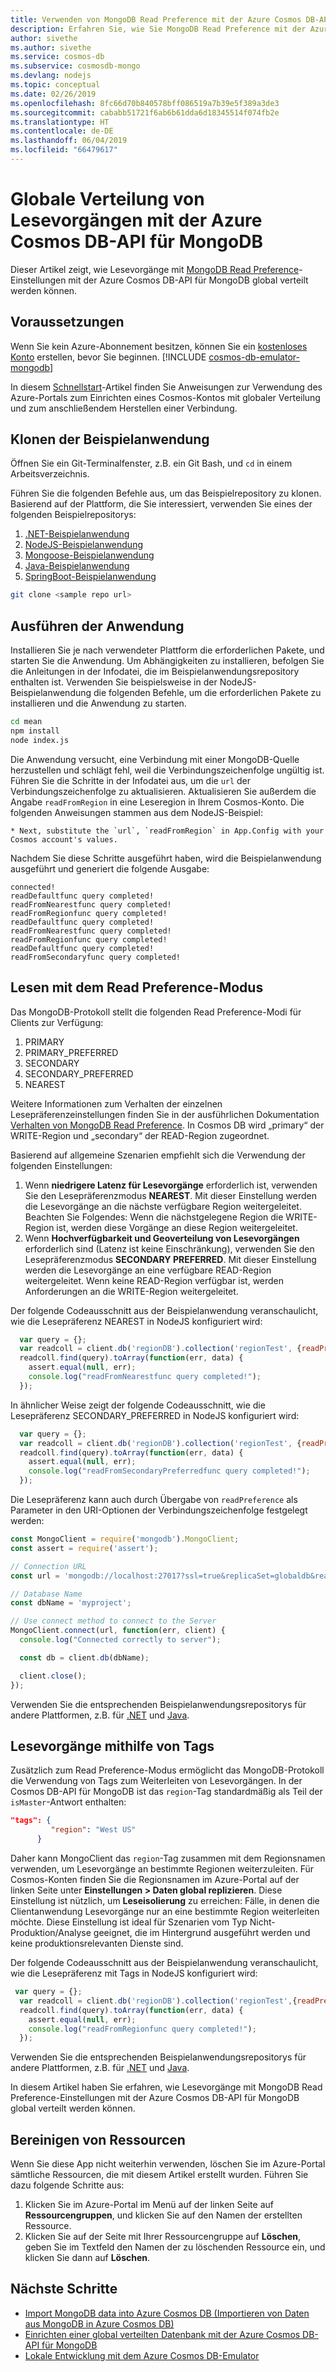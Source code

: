```yaml
---
title: Verwenden von MongoDB Read Preference mit der Azure Cosmos DB-API für MongoDB
description: Erfahren Sie, wie Sie MongoDB Read Preference mit der Azure Cosmos DB-API für MongoDB verwenden können.
author: sivethe
ms.author: sivethe
ms.service: cosmos-db
ms.subservice: cosmosdb-mongo
ms.devlang: nodejs
ms.topic: conceptual
ms.date: 02/26/2019
ms.openlocfilehash: 8fc66d70b840578bff086519a7b39e5f389a3de3
ms.sourcegitcommit: cababb51721f6ab6b61dda6d18345514f074fb2e
ms.translationtype: HT
ms.contentlocale: de-DE
ms.lasthandoff: 06/04/2019
ms.locfileid: "66479617"
---
```

# <a name="how-to-globally-distribute-reads-using-azure-cosmos-dbs-api-for-mongodb"></a>Globale Verteilung von Lesevorgängen mit der Azure Cosmos DB-API für MongoDB

Dieser Artikel zeigt, wie Lesevorgänge mit [MongoDB Read Preference](https://docs.mongodb.com/manual/core/read-preference/)-Einstellungen mit der Azure Cosmos DB-API für MongoDB global verteilt werden können.

## <a name="prerequisites"></a>Voraussetzungen 
Wenn Sie kein Azure-Abonnement besitzen, können Sie ein [kostenloses Konto](https://azure.microsoft.com/free/?WT.mc_id=A261C142F) erstellen, bevor Sie beginnen. 
[!INCLUDE [cosmos-db-emulator-mongodb](../../includes/cosmos-db-emulator-mongodb.md)]

In diesem [Schnellstart](tutorial-global-distribution-mongodb.md)-Artikel finden Sie Anweisungen zur Verwendung des Azure-Portals zum Einrichten eines Cosmos-Kontos mit globaler Verteilung und zum anschließendem Herstellen einer Verbindung.

## <a name="clone-the-sample-application"></a>Klonen der Beispielanwendung

Öffnen Sie ein Git-Terminalfenster, z.B. ein Git Bash, und `cd` in einem Arbeitsverzeichnis.  

Führen Sie die folgenden Befehle aus, um das Beispielrepository zu klonen. Basierend auf der Plattform, die Sie interessiert, verwenden Sie eines der folgenden Beispielrepositorys:

1. [.NET-Beispielanwendung](https://github.com/Azure-Samples/azure-cosmos-db-mongodb-dotnet-geo-readpreference)
2. [NodeJS-Beispielanwendung]( https://github.com/Azure-Samples/azure-cosmos-db-mongodb-node-geo-readpreference)
3. [Mongoose-Beispielanwendung](https://github.com/Azure-Samples/azure-cosmos-db-mongodb-mongoose-geo-readpreference)
4. [Java-Beispielanwendung](https://github.com/Azure-Samples/azure-cosmos-db-mongodb-java-geo-readpreference)
5. [SpringBoot-Beispielanwendung](https://github.com/Azure-Samples/azure-cosmos-db-mongodb-spring)


```bash
git clone <sample repo url>
```

## <a name="run-the-application"></a>Ausführen der Anwendung

Installieren Sie je nach verwendeter Plattform die erforderlichen Pakete, und starten Sie die Anwendung. Um Abhängigkeiten zu installieren, befolgen Sie die Anleitungen in der Infodatei, die im Beispielanwendungsrepository enthalten ist. Verwenden Sie beispielsweise in der NodeJS-Beispielanwendung die folgenden Befehle, um die erforderlichen Pakete zu installieren und die Anwendung zu starten.

```bash
cd mean
npm install
node index.js
```
Die Anwendung versucht, eine Verbindung mit einer MongoDB-Quelle herzustellen und schlägt fehl, weil die Verbindungszeichenfolge ungültig ist. Führen Sie die Schritte in der Infodatei aus, um die `url` der Verbindungszeichenfolge zu aktualisieren. Aktualisieren Sie außerdem die Angabe `readFromRegion` in eine Leseregion in Ihrem Cosmos-Konto. Die folgenden Anweisungen stammen aus dem NodeJS-Beispiel:

```
* Next, substitute the `url`, `readFromRegion` in App.Config with your Cosmos account's values. 
```

Nachdem Sie diese Schritte ausgeführt haben, wird die Beispielanwendung ausgeführt und generiert die folgende Ausgabe:

```
connected!
readDefaultfunc query completed!
readFromNearestfunc query completed!
readFromRegionfunc query completed!
readDefaultfunc query completed!
readFromNearestfunc query completed!
readFromRegionfunc query completed!
readDefaultfunc query completed!
readFromSecondaryfunc query completed!
```

## <a name="read-using-read-preference-mode"></a>Lesen mit dem Read Preference-Modus

Das MongoDB-Protokoll stellt die folgenden Read Preference-Modi für Clients zur Verfügung:

1. PRIMARY
2. PRIMARY_PREFERRED
3. SECONDARY
4. SECONDARY_PREFERRED
5. NEAREST

Weitere Informationen zum Verhalten der einzelnen Lesepräferenzeinstellungen finden Sie in der ausführlichen Dokumentation [Verhalten von MongoDB Read Preference](https://docs.mongodb.com/manual/core/read-preference-mechanics/#replica-set-read-preference-behavior). In Cosmos DB wird „primary“ der WRITE-Region und „secondary“ der READ-Region zugeordnet.

Basierend auf allgemeine Szenarien empfiehlt sich die Verwendung der folgenden Einstellungen:

1. Wenn **niedrigere Latenz für Lesevorgänge** erforderlich ist, verwenden Sie den Lesepräferenzmodus **NEAREST**. Mit dieser Einstellung werden die Lesevorgänge an die nächste verfügbare Region weitergeleitet. Beachten Sie Folgendes: Wenn die nächstgelegene Region die WRITE-Region ist, werden diese Vorgänge an diese Region weitergeleitet.
2. Wenn **Hochverfügbarkeit und Geoverteilung von Lesevorgängen** erforderlich sind (Latenz ist keine Einschränkung), verwenden Sie den Lesepräferenzmodus **SECONDARY PREFERRED**. Mit dieser Einstellung werden die Lesevorgänge an eine verfügbare READ-Region weitergeleitet. Wenn keine READ-Region verfügbar ist, werden Anforderungen an die WRITE-Region weitergeleitet.

Der folgende Codeausschnitt aus der Beispielanwendung veranschaulicht, wie die Lesepräferenz NEAREST in NodeJS konfiguriert wird:

```javascript
  var query = {};
  var readcoll = client.db('regionDB').collection('regionTest', {readPreference: ReadPreference.NEAREST});
  readcoll.find(query).toArray(function(err, data) {
    assert.equal(null, err);
    console.log("readFromNearestfunc query completed!");
  });
```

In ähnlicher Weise zeigt der folgende Codeausschnitt, wie die Lesepräferenz SECONDARY_PREFERRED in NodeJS konfiguriert wird:

```javascript
  var query = {};
  var readcoll = client.db('regionDB').collection('regionTest', {readPreference: ReadPreference.SECONDARY_PREFERRED});
  readcoll.find(query).toArray(function(err, data) {
    assert.equal(null, err);
    console.log("readFromSecondaryPreferredfunc query completed!");
  });
```

Die Lesepräferenz kann auch durch Übergabe von `readPreference` als Parameter in den URI-Optionen der Verbindungszeichenfolge festgelegt werden:

```javascript
const MongoClient = require('mongodb').MongoClient;
const assert = require('assert');

// Connection URL
const url = 'mongodb://localhost:27017?ssl=true&replicaSet=globaldb&readPreference=nearest';

// Database Name
const dbName = 'myproject';

// Use connect method to connect to the Server
MongoClient.connect(url, function(err, client) {
  console.log("Connected correctly to server");

  const db = client.db(dbName);

  client.close();
});
```

Verwenden Sie die entsprechenden Beispielanwendungsrepositorys für andere Plattformen, z.B. für [.NET](https://github.com/Azure-Samples/azure-cosmos-db-mongodb-dotnet-geo-readpreference) und [Java](https://github.com/Azure-Samples/azure-cosmos-db-mongodb-java-geo-readpreference).

## <a name="read-using-tags"></a>Lesevorgänge mithilfe von Tags

Zusätzlich zum Read Preference-Modus ermöglicht das MongoDB-Protokoll die Verwendung von Tags zum Weiterleiten von Lesevorgängen. In der Cosmos DB-API für MongoDB ist das `region`-Tag standardmäßig als Teil der `isMaster`-Antwort enthalten:

```json
"tags": {
         "region": "West US"
      }
```

Daher kann MongoClient das `region`-Tag zusammen mit dem Regionsnamen verwenden, um Lesevorgänge an bestimmte Regionen weiterzuleiten. Für Cosmos-Konten finden Sie die Regionsnamen im Azure-Portal auf der linken Seite unter **Einstellungen > Daten global replizieren**. Diese Einstellung ist nützlich, um **Leseisolierung** zu erreichen: Fälle, in denen die Clientanwendung Lesevorgänge nur an eine bestimmte Region weiterleiten möchte. Diese Einstellung ist ideal für Szenarien vom Typ Nicht-Produktion/Analyse geeignet, die im Hintergrund ausgeführt werden und keine produktionsrelevanten Dienste sind.

Der folgende Codeausschnitt aus der Beispielanwendung veranschaulicht, wie die Lesepräferenz mit Tags in NodeJS konfiguriert wird:

```javascript
 var query = {};
  var readcoll = client.db('regionDB').collection('regionTest',{readPreference: new ReadPreference(ReadPreference.SECONDARY_PREFERRED, {"region": "West US"})});
  readcoll.find(query).toArray(function(err, data) {
    assert.equal(null, err);
    console.log("readFromRegionfunc query completed!");
  });
```

Verwenden Sie die entsprechenden Beispielanwendungsrepositorys für andere Plattformen, z.B. für [.NET](https://github.com/Azure-Samples/azure-cosmos-db-mongodb-dotnet-geo-readpreference) und [Java](https://github.com/Azure-Samples/azure-cosmos-db-mongodb-java-geo-readpreference).

In diesem Artikel haben Sie erfahren, wie Lesevorgänge mit MongoDB Read Preference-Einstellungen mit der Azure Cosmos DB-API für MongoDB global verteilt werden können.

## <a name="clean-up-resources"></a>Bereinigen von Ressourcen

Wenn Sie diese App nicht weiterhin verwenden, löschen Sie im Azure-Portal sämtliche Ressourcen, die mit diesem Artikel erstellt wurden. Führen Sie dazu folgende Schritte aus:

1. Klicken Sie im Azure-Portal im Menü auf der linken Seite auf **Ressourcengruppen**, und klicken Sie auf den Namen der erstellten Ressource. 
2. Klicken Sie auf der Seite mit Ihrer Ressourcengruppe auf **Löschen**, geben Sie im Textfeld den Namen der zu löschenden Ressource ein, und klicken Sie dann auf **Löschen**.

## <a name="next-steps"></a>Nächste Schritte

* [Import MongoDB data into Azure Cosmos DB (Importieren von Daten aus MongoDB in Azure Cosmos DB)](mongodb-migrate.md)
* [Einrichten einer global verteilten Datenbank mit der Azure Cosmos DB-API für MongoDB](tutorial-global-distribution-mongodb.md)
* [Lokale Entwicklung mit dem Azure Cosmos DB-Emulator](local-emulator.md)
